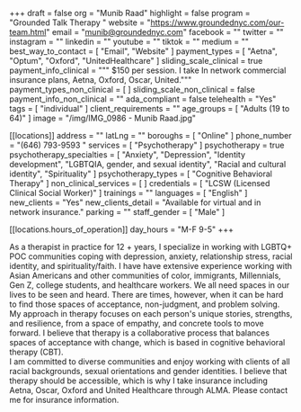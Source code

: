 +++
draft = false
org = "Munib Raad"
highlight = false
program = "Grounded Talk Therapy "
website = "https://www.groundednyc.com/our-team.html"
email = "munib@groundednyc.com"
facebook = ""
twitter = ""
instagram = ""
linkedin = ""
youtube = ""
tiktok = ""
medium = ""
best_way_to_contact = [ "Email", "Website" ]
payment_types = [ "Aetna", "Optum", "Oxford", "UnitedHealthcare" ]
sliding_scale_clinical = true
payment_info_clinical = """
$150 per session.
I take In network commercial insurance plans, Aetna, Oxford, Oscar, United."""
payment_types_non_clinical = [ ]
sliding_scale_non_clinical = false
payment_info_non_clinical = ""
ada_compliant = false
telehealth = "Yes"
tags = [ "individual" ]
client_requirements = ""
age_groups = [ "Adults (19 to 64)" ]
image = "/img/IMG_0986 - Munib Raad.jpg"

[[locations]]
address = ""
latLng = ""
boroughs = [ "Online" ]
phone_number = "(646) 793-9593 "
services = [ "Psychotherapy" ]
psychotherapy = true
psychotherapy_specialties = [
  "Anxiety",
  "Depression",
  "Identity development",
  "LGBTQIA, gender, and sexual identity",
  "Racial and cultural identity",
  "Spirituality"
]
psychotherapy_types = [ "Cognitive Behavioral Therapy" ]
non_clinical_services = [ ]
credentials = [ "LCSW (Licensed Clinical Social Worker)" ]
trainings = ""
languages = [ "English" ]
new_clients = "Yes"
new_clients_detail = "Available for virtual and in network insurance."
parking = ""
staff_gender = [ "Male" ]

  [[locations.hours_of_operation]]
  day_hours = "M-F 9-5"
+++

As a therapist in practice for 12 + years, I specialize in working with LGBTQ+ POC communities coping with depression, anxiety, relationship stress, racial identity, and spirituality/faith. I have have extensive experience working with Asian Americans and other communities of color, immigrants, Millennials, Gen Z, college students, and healthcare workers. We all need spaces in our lives to be seen and heard. There are times, however, when it can be hard to find those spaces of acceptance, non-judgment, and problem solving. <br>
My approach in therapy focuses on each person's unique stories, strengths, and resilience, from a space of empathy, and concrete tools to move forward. I believe that therapy is a collaborative process that balances spaces of acceptance with change, which is based in cognitive behavioral therapy (CBT). <br>
I am committed to diverse communities and enjoy working with clients of all racial backgrounds, sexual orientations and gender identities. I believe that therapy should be accessible, which is why I take insurance including Aetna, Oscar, Oxford and United Healthcare through ALMA. Please contact me for insurance information. <br>
